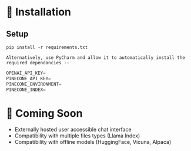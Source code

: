 # 🚀 Installation
## Setup

```
pip install -r requirements.txt

Alternatively, use PyCharm and allow it to automatically install the required dependancies -- 
```

```python
OPENAI_API_KEY=
PINECONE_API_KEY=
PINECONE_ENVIRONMENT=
PINECONE_INDEX=
```

# 🔧 Coming Soon
- Externally hosted user accessible chat interface 
- Compatibility with multiple files types (Llama Index)
- Compatibility with offline models (HuggingFace, Vicuna, Alpaca)
